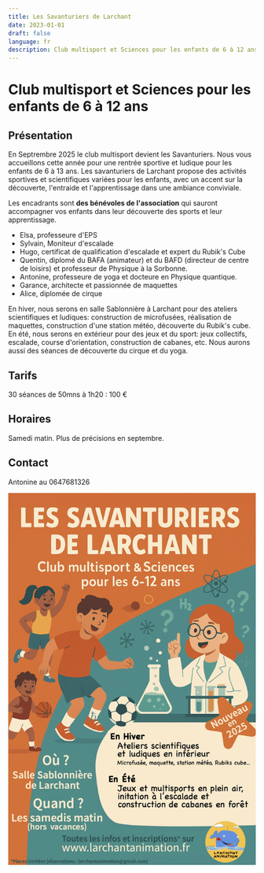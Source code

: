 ```yaml
---
title: Les Savanturiers de Larchant
date: 2023-01-01
draft: false
language: fr
description: Club multisport et Sciences pour les enfants de 6 à 12 ans
---
```

# Club multisport et Sciences pour les enfants de 6 à 12 ans

## Présentation

En Septrembre 2025 le club multisport devient les Savanturiers. Nous vous accueillons cette année pour une rentrée sportive et ludique pour les enfants de 6 à 13 ans.
Les savanturiers de Larchant propose des activités sportives et scientifiques variées pour les enfants, avec un accent sur la découverte, l'entraide et l'apprentissage dans une ambiance conviviale. 

Les encadrants sont **des bénévoles de l'association** qui sauront accompagner vos enfants dans leur découverte des sports et leur apprentissage.

* Elsa, professeure d'EPS
* Sylvain, Moniteur d'escalade
* Hugo, certificat de qualification d'escalade et expert du Rubik's Cube
* Quentin, diplomé du BAFA (animateur) et du BAFD (directeur de centre de loisirs) et professeur de Physique à la Sorbonne.
* Antonine, professeure de yoga et docteure en Physique quantique.
* Garance, architecte et passionnée de maquettes
* Alice, diplomée de cirque

En hiver, nous serons en salle Sablonnière à Larchant pour des ateliers scientifiques et ludiques: construction de microfusées, réalisation de maquettes, construction d'une station météo, découverte du Rubik's cube. En été, nous serons en extérieur pour des jeux et du sport: jeux collectifs, escalade, course d'orientation, construction de cabanes, etc. Nous aurons aussi des séances de découverte du cirque et du yoga.

<!-- <div > 
          <a href="https://larchant-animation.s2.yapla.com/fr/ateliers-enfants-2024-2025-14144" class="items-center px-6 py-3 border border-transparent text-base font-medium rounded-md shadow-sm text-white bg-indigo-500 hover:bg-indigo-800 focus:outline-none focus:ring-2 focus:ring-offset-2 focus:ring-indigo-500 ">
            S'inscrire en ligne
          </a>
          
</div> -->

## Tarifs

30 séances de 50mns à 1h20 : 100 €

## Horaires

Samedi matin. Plus de précisions en septembre.

<!-- ## Calendrier des activités
!\[Calendrier](CML25.png "Calendrier") -->

## Contact

Antonine au 0647681326

![Savanturiers](Affiche.jpg "Savanturiers")
